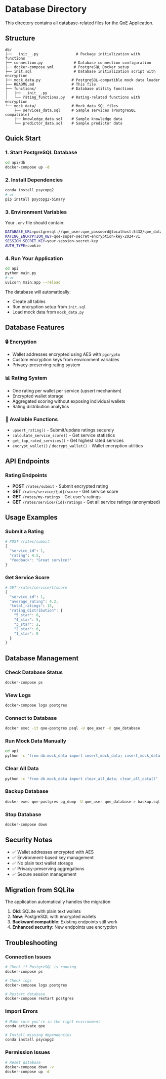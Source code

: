 # Database Directory

This directory contains all database-related files for the QoE Application.

## Structure

```
db/
├── __init__.py                 # Package initialization with functions
├── connection.py              # Database connection configuration
├── docker-compose.yml         # PostgreSQL Docker setup
├── init.sql                   # Database initialization script with encryption
├── mock_data.py              # PostgreSQL-compatible mock data loader
├── README.md                 # This file
├── functions/                # Database utility functions
│   ├── __init__.py
│   └── rating_functions.py   # Rating-related functions with encryption
└── mock_data/                # Mock data SQL files
    ├── services_data.sql     # Sample services (PostgreSQL compatible)
    ├── knowledge_data.sql    # Sample knowledge data
    └── predictor_data.sql    # Sample predictor data
```

## Quick Start

### 1. Start PostgreSQL Database

```bash
cd api/db
docker-compose up -d
```

### 2. Install Dependencies

```bash
conda install psycopg2
# or
pip install psycopg2-binary
```

### 3. Environment Variables

Your `.env` file should contain:

```bash
DATABASE_URL=postgresql://qoe_user:qoe_password@localhost:5432/qoe_database
RATING_ENCRYPTION_KEY=qoe-super-secret-encryption-key-2024-v1
SESSION_SECRET_KEY=your-session-secret-key
AUTH_TYPE=cookie
```

### 4. Run Your Application

```bash
cd api
python main.py
# or
uvicorn main:app --reload
```

The database will automatically:
- Create all tables
- Run encryption setup from `init.sql`
- Load mock data from `mock_data.py`

## Database Features

### 🔒 Encryption
- Wallet addresses encrypted using AES with `pgcrypto`
- Custom encryption keys from environment variables
- Privacy-preserving rating system

### 📊 Rating System
- One rating per wallet per service (upsert mechanism)
- Encrypted wallet storage
- Aggregated scoring without exposing individual wallets
- Rating distribution analytics

### 🔧 Available Functions
- `upsert_rating()` - Submit/update ratings securely
- `calculate_service_score()` - Get service statistics
- `get_top_rated_services()` - Get highest rated services
- `encrypt_wallet()` / `decrypt_wallet()` - Wallet encryption utilities

## API Endpoints

### Rating Endpoints
- **POST** `/rates/submit` - Submit encrypted rating
- **GET** `/rates/service/{id}/score` - Get service score
- **GET** `/rates/my-ratings` - Get user's ratings
- **GET** `/rates/service/{id}/ratings` - Get all service ratings (anonymized)

## Usage Examples

### Submit a Rating
```python
# POST /rates/submit
{
  "service_id": 1,
  "rating": 4.5,
  "feedback": "Great service!"
}
```

### Get Service Score
```python
# GET /rates/service/1/score
{
  "service_id": 1,
  "average_rating": 4.2,
  "total_ratings": 15,
  "rating_distribution": {
    "5_star": 8,
    "4_star": 5,
    "3_star": 2,
    "2_star": 0,
    "1_star": 0
  }
}
```

## Database Management

### Check Database Status
```bash
docker-compose ps
```

### View Logs
```bash
docker-compose logs postgres
```

### Connect to Database
```bash
docker exec -it qoe-postgres psql -U qoe_user -d qoe_database
```

### Run Mock Data Manually
```bash
cd api
python -c "from db.mock_data import insert_mock_data; insert_mock_data()"
```

### Clear All Data
```bash
python -c "from db.mock_data import clear_all_data; clear_all_data()"
```

### Backup Database
```bash
docker exec qoe-postgres pg_dump -U qoe_user qoe_database > backup.sql
```

### Stop Database
```bash
docker-compose down
```

## Security Notes

- ✅ Wallet addresses encrypted with AES
- ✅ Environment-based key management
- ✅ No plain text wallet storage
- ✅ Privacy-preserving aggregations
- ✅ Secure session management

## Migration from SQLite

The application automatically handles the migration:

1. **Old**: SQLite with plain text wallets
2. **New**: PostgreSQL with encrypted wallets
3. **Backward compatible**: Existing endpoints still work
4. **Enhanced security**: New endpoints use encryption

## Troubleshooting

### Connection Issues
```bash
# Check if PostgreSQL is running
docker-compose ps

# Check logs
docker-compose logs postgres

# Restart database
docker-compose restart postgres
```

### Import Errors
```bash
# Make sure you're in the right environment
conda activate qoe

# Install missing dependencies
conda install psycopg2
```

### Permission Issues
```bash
# Reset database
docker-compose down -v
docker-compose up -d
```
